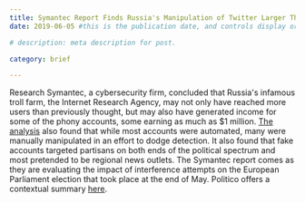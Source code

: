 ```yaml
---
title: Symantec Report Finds Russia's Manipulation of Twitter Larger Than Believed
date: 2019-06-05 #this is the publication date, and controls display order.

# description: meta description for post.

category: brief

---
```


Research Symantec, a cybersecurity firm, concluded that Russia's infamous troll farm, the Internet Research Agency, may not only have reached more users than previously thought, but may also have generated income for some of the phony accounts, some earning as much as $1 million. [The analysis][link] also found that while most accounts were automated, many were manually manipulated in an effort to dodge detection. It also found that fake accounts targeted partisans on both ends of the political spectrum and most pretended to be regional news outlets. The Symantec report comes as they are evaluating the impact of interference attempts on the European Parliament election that took place at the end of May. Politico offers a contextual summary [here][link 2].

[link]: https://www.symantec.com/blogs/threat-intelligence/twitterbots-propaganda-disinformation
[link 2]: https://www.politico.com/story/2019/06/05/study-russia-cybersecurity-twitter-1353543